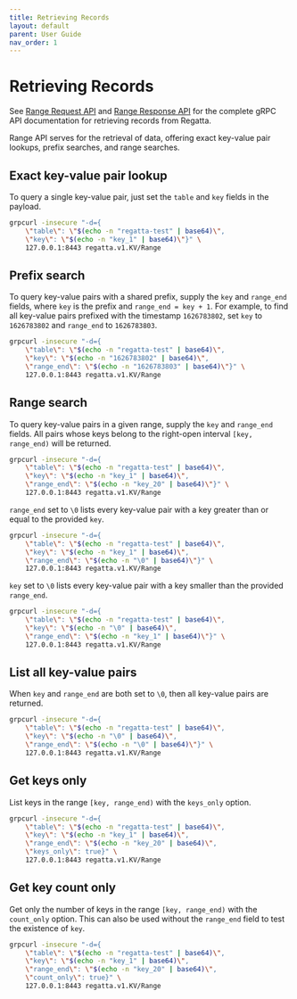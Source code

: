 ```yaml
---
title: Retrieving Records
layout: default
parent: User Guide
nav_order: 1
---
```


# Retrieving Records

See [Range Request API](/api/#regatta-v1-RangeRequest) and [Range Response API](/api#regatta-v1-RangeResponse)
for the complete gRPC API documentation for retrieving records from Regatta.

Range API serves for the retrieval of data, offering exact key-value pair lookups,
prefix searches, and range searches.

## Exact key-value pair lookup

To query a single key-value pair, just set the `table` and `key` fields in the payload.

```bash
grpcurl -insecure "-d={
    \"table\": \"$(echo -n "regatta-test" | base64)\",
    \"key\": \"$(echo -n "key_1" | base64)\"}" \
    127.0.0.1:8443 regatta.v1.KV/Range
```

## Prefix search

To query key-value pairs with a shared prefix, supply the `key` and `range_end` fields,
where `key` is the prefix and `range_end = key + 1`.
For example, to find all key-value pairs prefixed with the timestamp `1626783802`,
set `key` to `1626783802` and `range_end` to `1626783803`.

```bash
grpcurl -insecure "-d={
    \"table\": \"$(echo -n "regatta-test" | base64)\",
    \"key\": \"$(echo -n "1626783802" | base64)\",
    \"range_end\": \"$(echo -n "1626783803" | base64)\"}" \
    127.0.0.1:8443 regatta.v1.KV/Range
```

## Range search

To query key-value pairs in a given range, supply the `key` and `range_end` fields.
All pairs whose keys belong to the right-open interval `[key, range_end)` will be returned.

```bash
grpcurl -insecure "-d={
    \"table\": \"$(echo -n "regatta-test" | base64)\",
    \"key\": \"$(echo -n "key_1" | base64)\",
    \"range_end\": \"$(echo -n "key_20" | base64)\"}" \
    127.0.0.1:8443 regatta.v1.KV/Range
```

`range_end` set to `\0` lists every key-value pair with a key greater than or equal to the provided `key`.

```bash
grpcurl -insecure "-d={
    \"table\": \"$(echo -n "regatta-test" | base64)\",
    \"key\": \"$(echo -n "key_1" | base64)\",
    \"range_end\": \"$(echo -n "\0" | base64)\"}" \
    127.0.0.1:8443 regatta.v1.KV/Range
```

`key` set to `\0` lists every key-value pair with a key smaller than the provided `range_end`.

```bash
grpcurl -insecure "-d={
    \"table\": \"$(echo -n "regatta-test" | base64)\",
    \"key\": \"$(echo -n "\0" | base64)\",
    \"range_end\": \"$(echo -n "key_1" | base64)\"}" \
    127.0.0.1:8443 regatta.v1.KV/Range
```

## List all key-value pairs

When `key` and `range_end` are both set to `\0`, then all key-value pairs are returned.

```bash
grpcurl -insecure "-d={
    \"table\": \"$(echo -n "regatta-test" | base64)\",
    \"key\": \"$(echo -n "\0" | base64)\",
    \"range_end\": \"$(echo -n "\0" | base64)\"}" \
    127.0.0.1:8443 regatta.v1.KV/Range
```

## Get keys only

List keys in the range `[key, range_end)` with the `keys_only` option.

```bash
grpcurl -insecure "-d={
    \"table\": \"$(echo -n "regatta-test" | base64)\",
    \"key\": \"$(echo -n "key_1" | base64)\",
    \"range_end\": \"$(echo -n "key_20" | base64)\",
    \"keys_only\": true}" \
    127.0.0.1:8443 regatta.v1.KV/Range
```

## Get key count only

Get only the number of keys in the range `[key, range_end)` with the `count_only` option.
This can also be used without the `range_end` field to test the existence of `key`.

```bash
grpcurl -insecure "-d={
    \"table\": \"$(echo -n "regatta-test" | base64)\",
    \"key\": \"$(echo -n "key_1" | base64)\",
    \"range_end\": \"$(echo -n "key_20" | base64)\",
    \"count_only\": true}" \
    127.0.0.1:8443 regatta.v1.KV/Range
```
